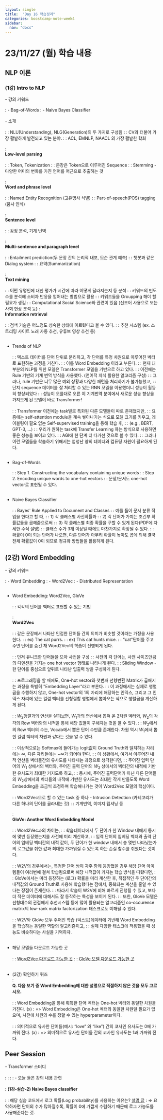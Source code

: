 ```yaml
---
layout: single
title:  "Day 16 학습정리"
categories: boostcamp-note-week4
sidebar:
  nav: "docs"
---
```


# 23/11/27 (월) 학습 내용

<h2>NLP 이론</h2>

<h3>(1강) Intro to NLP</h3>
- 강의 키워드<br><br>
: - Bag-of-Words
: - Naive Bayes Classifier
<br><br>
- 소개<br><br>
: : NLU(Understanding), NLG(Generation)의 두 가지로 구성됨
: : CV와 더불어 가장 활발하게 발전되고 있는 분야.
: : ACL, EMNLP, NAACL 의 가장 활발한 학회
<br><br>
: <br><b>Low-level parsing</b><br><br>
: : Token, Tokenization
: : 문장은 Token으로 이루어진 Sequence
: : Stemming - 다양한 어미의 변화를 가진 언어를 어근으로 추출하는 것
<br><br>
: <br><b>Word and phrase level</b><br><br>
: : Named Entity Recognition (고유명사 식별)
: : Part-of-speech(POS) tagging (품사 인식)
<br><br>
: <br><b>Sentence level</b><br><br>
: : 감정 분석, 기계 번역
<br><br>
: <br><b>Multi-sentence and paragraph level</b><br><br>
: : Entailment prediction(두 문장 간의 논리적 내포, 모순 관계 예측)
: : 챗봇과 같은 Dialog system
: : 요약(Summarization)
<br><br>
: <br><b>Text mining</b><br><br>
: : 어떤 유명인에 대한 평가가 시간에 따라 어떻게 달라지는지 등 분석
: : 키워드의 빈도수를 분석해 소비자 반응을 얻어내는 방법으로 활용
: : 키워드들을 Groupping 해야 할 필요가 생김
: : Computational Social Science와 관련이 있음 (신조어 사용으로 보는 사회 현상 분석 등)
: <br><b>Information retrieval</b><br><br>
: : 검색 기술은 어느정도 성숙한 상태에 이르렀다고 볼 수 있다.
: : 추천 시스템 (ex. 스트리밍 사이트 노래 자동 추천, 유튜브 영상 추천 등)
<br><br>

- Trends of NLP<br><br>
: : 텍스트 데이터를 단어 단위로 분리하고, 각 단어를 특정 차원으로 이루어진 벡터로 표현하는 과정을 거친다.
: : 이를 Word Embedding 이라고 부른다.
: : 현재 대부분의 NLP를 위한 모델은 Transformer 모델을 기반으로 하고 있다.
: : 이전에는 Rule 기반의 기계 번역 방식을 사용했다. (언어적 지식 활용한 알고리즘 구성)
: : 그러나, rule 기반은 너무 많은 예외 상황과 다양한 패턴을 처리하기가 불가능했고, 
: : 단지 sequence 데이터를 잘 처리할 수 있는 RNN 모델을 이용했더니 성능이 월등히 향상되었다 
: : 성능이 오를대로 오른 이 기계번역 분야에서 새로운 성능 향상을 가져오게 된 모델이 바로 Transformer!
<br><br>
: : Transformer 이전에는 task별로 특화된 다른 모델들이 따로 존재했지만,
: : 요즘에는 self-attention module을 계속 쌓아나가는 식으로 모델 크기를 키우고, 레이블링이 필요 없는 Self-supervised training을 통해 학습 후,
: : (e.g., BERT, GPT-3, ...)
: : 우리가 원하는 task에 Transfer Learning 하는 방식으로 사용하면 좋은 성능을 보이고 있다.
: : AGI에 한 단계 더 다가선 것으로 볼 수 있다.
: : 그러나 이런 모델들을 학습하기 위해서는 엄청난 양의 데이터와 컴퓨팅 자원이 필요하게 된다.
<br><br>

- Bag-of-Words<br><br>
: : Step 1. Constructing the vocabulary containing unique words
: : Step 2. Encoding unique words to one-hot vectors
: : 문장/문서도 one-hot vector로 표현될 수 있다.
<br><br>


- Naive Bayes Classifier<br><br>
: : Bayes' Rule Applied to Document and Classes
: : 예를 들어 문서 분류 작업을 한다고 할 때, 
: : 1) 각 클래스별 사전확률과 
: : 2) 각 단어가 가지는 조건부 확률값들을 곱해줌으로써 
: : 3) 각 클래스별 최종 확률을 구할 수 있게 된다(PDF에 자세한 수식 설명)
: : 클래스 수가 3개 이상일 때에도 마찬가지로 확장될 수 있다.
: : 확률이 0이 되는 단어가 나오면, 다른 단어가 아무리 확률이 높아도 곱에 의해 결국 전체 확률값이 0이 되므로 정규화 방법들을 활용하게 된다.

<h2>(2강) Word Embedding</h2>
- 강의 키워드<br><br>
: - Word Embedding
: - Word2Vec
: - Distributed Representation
<br><br>

- Word Embedding: Word2Vec, GloVe<br><br>
: : 각각의 단어를 벡터로 표현할 수 있는 기법
<br><br>
: <br><b>Word2Vec</b><br><br>
: : 같은 문장에서 나타난 인접한 단어들 간의 의미가 비슷할 것이라는 가정을 사용한다.
: : ex) The cat purrs.
: : ex) This cat hunts mice.
: : "cat"단어를 주고 주변 단어를 숨긴 채 Word2Vec의 학습이 진행되게 된다.
<br><br>
: : 먼저 유니크한 단어들을 모아 사전을 구성
: : 사전의 각 단어는, 사전 사이즈만큼의 디멘션을 가지는 one hot vector 형태로 나타나게 된다.
: : Sliding Window - 한 단어를 중심으로 앞뒤로 나타난 입출력 쌍을 구성하게 된다.
<br><br>
: : 프로그래밍을 할 때에도, One-hot vector와 첫번째 선형변환 Matrix가 곱해지는 과정을 특별히 "Embedding Layer"라고 부른다.
: : 이 과정에서는 실제로 행렬곱을 수행하지 않고, One-hot vector의 1의 자리에 해당하는 인덱스, 그리고 그 인덱스 자리에 있는 컬럼 벡터를 선형결합 행렬에서 뽑아오는 식으로 행렬곱을 계산하게 된다.
<br><br>
: : $W_2$행렬과의 연산을 살펴보면, $W_1$과의 연산에서 뽑혀 온 2차원 벡터와, $W_2$의 각각의 Row 벡터와의 내적을 통해 해당 값들이 구해지는 것을 알 수 있다.
: : $W_2$에서의 Row 벡터의 수는, Vocab에서 뽑은 단어 수만큼 존재한다. 차원 역시 $W_1$에서 뽑힌 컬럼 벡터의 차원과 같다는 것을 알 수 있다.
<br><br>
: : 이상적으로는 Softmax에 들어가는 logit값이 Ground Truth와 일치하는 자리에는 $\infty$, 다른 자리들에는 $-\infty$가 되어야 한다.
: : 이 상황에서, 여기서 이루어진 내적 연산을 벡터들간의 유사도를 나타내는 과정으로 생각한다면, : : 주어진 입력 단어의 $W_1$ 상에서의 벡터와, 주어진 출력 단어의 $W_2$ 상에서의 벡터간의 내적에 기반한 유사도가 최대한 커지도록 하고,
: : 동시에, 주어진 출력단어가 아닌 다른 단어들의 $W_2$상에서의 벡터들의 내적에 기반한 유사도는 최대한 작게 만들도록 Word Embedding을 조금씩 조정하며 학습해나가는 것이 Word2Vec 모델의 핵심이다.
<br><br>
: : Word2Vec으로 할 수 있는 task 중 하나 - Intrusion Detection (카테고리가 다른 하나의 단어를 골라내는 것)
: : 기계번역, 이미지 캡셔닝 등
<br><br>
: <br><b>GloVe: Another Word Embedding Model</b><br><br>
: : Word2Vec과의 차이는,
: : 학습데이터에서 두 단어가 한 Window 내에서 동시에 몇번 등장했는지를 사전에 미리 계산하고,
: : 입력 단어의 임베딩 벡터와 출력 단어의 임베딩 벡터간의 내적 값이, 두 단어가 한 window 내에서 총 몇번 나타났는가의 로그값을 취한 값과 최대한 가까워질 수 있도록 하는 손실 함수를 취했다는 것이다.
<br><br>
: : W2V의 경우에서는, 특정한 단어 쌍이 자주 함께 등장했을 경우 해당 단어 아이템들이 여러번에 걸쳐 학습됨으로써 해당 내적값이 커지는 학습 방식을 따랐다면,
: : GloVe에서는 미리 등장하는 (로그) 확률을 미리 계산한 후, 직접적인 두 단어간의 내적값의 Ground Truth로 사용해 학습했다는 점에서, 중복되는 계산을 줄일 수 있다는 장점이 존재한다.
: : 따라서 학습이 W2V에 비해 빠르게 진행될 수 있고, 보다 더 적은 데이터에 대해서도 잘 동작하는 특성을 보이게 된다.
: : 또한, GloVe 모델은 선형대수의 관점에서 추천시스템 등에 많이 활용되는 알고리즘인 co-occurence matrix의 low-rank matrix factorization 태스크로도 이해될 수 있다.
<br><br>
: : W2V와 GloVe 모두 주어진 학습 (텍스트)데이터에 기반해 Word Embedding을 학습하는 동일한 역할의 알고리즘이고,
: : 실제 다양한 태스크에 적용했을 때 성능도 비슷하다는 사실을 기억하자.
<br><br>

- 해당 모델들 다운로드 가능한 곳<br><br>
: : <a href="https://code.google.com/archive/p/word2vec/">Word2Vec 다운로드 가능한 곳</a>
: : <a href="https://nlp.stanford.edu/projects/glove/">GloVe 모델 다운로드 가능한 곳</a>
<br><br>
- (2강) 확인하기 퀴즈<br>
: <br><b>Q. 다음 보기 중 Word Embedding에 대한 설명으로 적절하지 않은 것을 모두 고르시오.</b><br><br>
: : Word Embedding을 통해 획득한 단어 벡터는 One-hot 벡터와 동일한 차원을 가진다. (x)
: => Word Embedding은 One-hot 벡터와 동일한 차원일 필요가 없으며, 사전에 차원의 수를 정할 수 있는 hyperparameter이다. 
<br><br>
: : 의미적으로 유사한 단어들(예시: “love” 와 “like”) 간의 코사인 유사도는 0에 가까워 진다. (x)
: => 의미적으로 유사한 단어들 간의 코사인 유사도는 1과 가까워 진다.




<h2>Peer Session</h2>
- Transformer 스터디<br><br>
: : 
: : 
- 오늘 들은 강의 내용 관련<br><br>
: <b>(1강-실습-2) Naive Bayes classifier</b><br><br>
: : 해당 실습 코드에서 로그 확률(Log probability)를 사용하는 이유는?
<a href="https://www.cs.rhodes.edu/~kirlinp/courses/ai/f18/projects/proj3/naive-bayes-log-probs.pdf">설명 글</a>
: ⇒ 요약하자면 단어의 수가 많아질수록, 확률이 0에 가깝게 수렴하기 때문에 로그 가능도를 사용해준다는 것.
